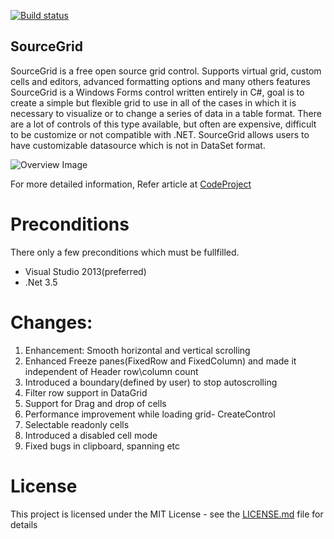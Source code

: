 [![Build status](https://ci.appveyor.com/api/projects/status/bi9kof78cbfrbknf?svg=true)](https://ci.appveyor.com/project/sandhraprakash/sourcegrid)
## SourceGrid

SourceGrid is a free open source grid control. Supports virtual grid, custom cells and editors, advanced formatting options and many others features
SourceGrid is a Windows Forms control written entirely in C#, goal is to create a simple but flexible grid to use in all of the cases in which it is necessary to visualize or to change a series of data in a table format. There are a lot of controls of this type available, but often are expensive, difficult to be customize or not compatible with .NET. SourceGrid allows users to have customizable datasource which is not in DataSet format.

![Overview Image](https://github.com/siemens/sourcegrid/blob/master/Doc/SourceGrid_Overview.jpg)

For more detailed information, Refer article at [CodeProject](https://www.codeproject.com/Articles/3531/SourceGrid-Open-Source-C-Grid-Control)

# Preconditions

There only a few preconditions which must be fullfilled.

* Visual Studio 2013(preferred)
* .Net 3.5

# Changes:
1. Enhancement: Smooth horizontal and vertical scrolling
2. Enhanced Freeze panes(FixedRow and FixedColumn) and made it independent of Header row\column count
3. Introduced a boundary(defined by user) to stop autoscrolling
4. Filter row support in DataGrid
5. Support for Drag and drop of cells
6. Performance improvement while loading grid- CreateControl
7. Selectable readonly cells
8. Introduced a disabled cell mode
9. Fixed bugs in clipboard, spanning etc

# License
This project is licensed under the MIT License - see the [LICENSE.md](https://github.com/siemens/sourcegrid/blob/master/LICENSE) file for details 


